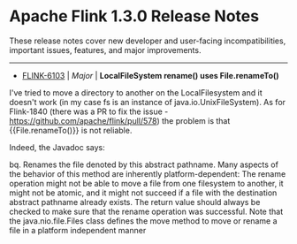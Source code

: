 
<!---
# Licensed to the Apache Software Foundation (ASF) under one
# or more contributor license agreements.  See the NOTICE file
# distributed with this work for additional information
# regarding copyright ownership.  The ASF licenses this file
# to you under the Apache License, Version 2.0 (the
# "License"); you may not use this file except in compliance
# with the License.  You may obtain a copy of the License at
#
#     http://www.apache.org/licenses/LICENSE-2.0
#
# Unless required by applicable law or agreed to in writing, software
# distributed under the License is distributed on an "AS IS" BASIS,
# WITHOUT WARRANTIES OR CONDITIONS OF ANY KIND, either express or implied.
# See the License for the specific language governing permissions and
# limitations under the License.
-->
# Apache Flink  1.3.0 Release Notes

These release notes cover new developer and user-facing incompatibilities, important issues, features, and major improvements.


---

* [FLINK-6103](https://issues.apache.org/jira/browse/FLINK-6103) | *Major* | **LocalFileSystem rename() uses File.renameTo()**

I've tried to move a directory to another on the LocalFilesystem and it doesn't work (in my case fs is an instance of java.io.UnixFileSystem).
As for Flink-1840 (there was a PR to fix the issue - https://github.com/apache/flink/pull/578) the problem is that {{File.renameTo()}} is not reliable.

Indeed, the Javadoc says:

bq. Renames the file denoted by this abstract pathname. Many aspects of the behavior of this method are inherently platform-dependent: The rename operation might not be able to move a file from one filesystem to another, it might not be atomic, and it might not succeed if a file with the destination abstract pathname already exists. The return value should always be checked to make sure that the rename operation was successful. Note that the java.nio.file.Files class defines the move method to move or rename a file in a platform independent manner



